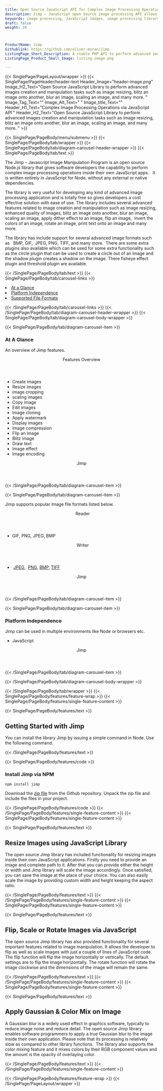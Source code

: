 ```yaml
---
title: Open Source JavaScript API for Complex Image Processing Operations
description: Jimp – JavaScript open Source image processing API allows programmers to resize image, blitz an image onto another, blur an image, scaling an image & many more.
keywords: image processing, JavaScript images, image processing library, JavaScript PNG API, JavaScript JPG, JavaScript image API, JavaScript Image creation, Modify images, Image filtering API, image resizing, enhanced quality of images, blitz an image onto another, blur an image, scaling an image, apply dither effect to an image, flip an image,  invert an images colors, rotate an image
draft: false
weight: 28



ProductName: Jimp
Githublink: https://github.com/oliver-moran/jimp
ListingPage_Short_Description: A stable PHP API to perform advanced images creation and manipulation tasks such as image resizing, blur an image, scaling an image, and many more..
ListingPage_Product_Small_Image: listing-image.png 

---
```


{{< SinglePage/PageLayout/wrapper >}}
{{< SinglePage/PageHeader/header-text
Header_Image="header-image.png"
Image_H2_Text="Open Source JavaScript Library to perform advanced images creation and manipulation tasks such as image resizing, blitz an image onto another, blur an image, scaling an image, and many more. "
Image_Tag_Text=""
Image_Alt_Text=" "
Image_title_Text=""
Header_H1_Text="Complex Image Processing Operations via JavaScript API "
Header_H2_Text="Open Source JavaScript Library to perform advanced images creation and manipulation tasks such as image resizing, blitz an image onto another, blur an image, scaling an image, and many more. " >}}

{{< SinglePage/PageBody/menu/submenu >}}
{{< SinglePage/PageBody/tab/wrapper >}}
{{< SinglePage/PageBody/tab/diagram-carousel-header-wrapper >}}
{{< SinglePage/PageBody/tab/text >}}



<p>The Jimp – Javascript Image Manipulation Program is an open source Node.js library that gives software developers the capability to perform complex image processing operations inside their own JavaScript apps.   It is written entirely in JavaScript for Node, without any external or native dependencies.</p>
<p>The library is very useful for developing any kind of advanced image processing application and is totally free so gives developers a cost effective solution with ease of use. The library includes several advanced features related to image creation and manipulation such as image resizing, enhanced quality of images, blitz an image onto another, blur an image, scaling an image, apply dither effect to an image, flip an image,  invert the colors of an image, rotate an image, print text onto an image and many more.</p>
<p>The library has include support for several advanced image formats such as   BMP, GIF,  JPEG, PNG, TIFF, and many more.  There are some extra plugins also available which can be used for some extra functionality such as the circle plugin that can be used to create a circle out of an image and the shadow plugin creates a shadow on the image. There fisheye effect plugin and threshold plugin are available.</p>

{{< /SinglePage/PageBody/tab/text >}}
{{< SinglePage/PageBody/tab/carousel-links >}}

<li data-target="#diagramcarousel" data-slide-to="0"><a href="#">At a Glance</a></li>
<li data-target="#diagramcarousel" data-slide-to="2"><a href="#">Platform Independence</a></li>
<li data-target="#diagramcarousel" data-slide-to="1"><a class="activetab" href="#">Supported File Formats</a></li>


{{< /SinglePage/PageBody/tab/carousel-links >}}
{{< /SinglePage/PageBody/tab/diagram-carousel-header-wrapper >}}
{{< SinglePage/PageBody/tab/diagram-carousel-body-wrapper >}}

{{< SinglePage/PageBody/tab/diagram-carousel-item >}}
<h3>At A Glance</h3>
<p>An overview of Jimp features.</p>
<div class="diagram1 d1-poi">
<div class="d1-row">
<div class="d1-col d1-right"><header>Features Overview</header>
<ul>
<li>Create images</li>
<li>Resize images</li>
<li>image cropping</li>
<li>scaling images</li>
<li>Copy image</li>
<li>Edit images</li>
<li>Image cloning</li>
<li>Apply watermark</li>
<li>Display images</li>
<li>Image compression</li>
<li>Flip an image</li>
<li>Blitz image</li>
<li>Draw text</li>
<li>Image effect</li>
<li>Image encoding</li>
</ul>
</div>
</div>
<div class="d1-logo" style="border: none;"><header>Jimp</header><footer><small></small></footer></div>
<!--/logo--></div>
<!--/diagram1-->
{{< /SinglePage/PageBody/tab/diagram-carousel-item >}}

{{< SinglePage/PageBody/tab/diagram-carousel-item >}}
<p>Jimp supports popular Image file formats listed below.</p>
<div class="diagram1 d2  d1-poi">
<div class="d1-row">
<div class="d1-col d1-left"><header><i class="fa fa-arrows-v "> </i> Reader</header>
<ul>
<li>GIF, PNG, JPEG, BMP</li>
</ul>
</div>
<!--/left-->
<div class="d1-col d1-right"><header><i class="fa  fa-long-arrow-down"> </i> Writer</header>
<ul>
<li> <a href="https://wiki.fileformat.com/image/jpeg/">JPEG</a>,  <a href="https://wiki.fileformat.com/image/png/">PNG</a>, <a href="https://wiki.fileformat.com/image/bmp/">BMP</a>, <a href="https://wiki.fileformat.com/image/tiff/">TIFF</a></li>
</ul>
</div>
<!--/right--></div>
<!--/row-->
<div class="d1-logo" style="border: none;"><header>Jimp</header><footer><small></small></footer></div>
<!--/logo--></div>
<!--/diagram2-->
{{< /SinglePage/PageBody/tab/diagram-carousel-item >}}

{{< SinglePage/PageBody/tab/diagram-carousel-item >}}
<h3>Platform Independence</h3>
<p>Jimp can be used in multiple environments like Node or browsers etc.</p>
<div class="diagram1 d1-poi">
<div class="d1-row">
<div class="d1-col d1-right">
<ul>
<li>JavaScript </li>
</ul>
</div>
<!--/right--></div>
<!--/row-->
<div class="d1-logo" style="border: none;"><header>Jimp</header><footer><small></small></footer></div>
<!--/logo--></div>
<!--/diagram2 -->
{{< /SinglePage/PageBody/tab/diagram-carousel-item >}}

{{< /SinglePage/PageBody/tab/diagram-carousel-body-wrapper >}}

{{< /SinglePage/PageBody/tab/wrapper >}}
{{< SinglePage/PageBody/features/feature-wrap >}}
{{< SinglePage/PageBody/features/single-feature-content >}}

{{< SinglePage/PageBody/features/text >}}
<h2 class="h2title">Getting Started with Jimp</h2>
<p>You can install the library Jimp by issuing a simple command in Node. Use the following command. </p>
{{< /SinglePage/PageBody/features/text >}}

{{< SinglePage/PageBody/features/code >}}
<h3><strong>Install Jimp via NPM</strong></h3>
<pre><code class="html">npm install jimp </code></pre>

<p>Download the <a href="https://github.com/oliver-moran/jimp/archive/master.zip">zip file</a> from the Github repository. Unpack the zip file and include the files in your project.</p>

{{< /SinglePage/PageBody/features/code >}}
{{< /SinglePage/PageBody/features/single-feature-content >}}
{{< SinglePage/PageBody/features/single-feature-content >}}

{{< SinglePage/PageBody/features/text >}}
<h2 class="h2title">Resize Images using JavaScript Library</h2>
<p>The open source Jimp library has included functionality for resizing images inside their own JavaScript applications. Firstly you need to provide an image and complete path to it. After that you can provide either the height or width and Jimp library will scale the image accordingly. Once satisfied, you can save the image at the place of your choice. You can also easily scale the image by providing custom width and height keeping the aspect ratio.</p>

{{< /SinglePage/PageBody/features/text >}}
{{< /SinglePage/PageBody/features/single-feature-content >}}
{{< SinglePage/PageBody/features/single-feature-content >}}

{{< SinglePage/PageBody/features/text >}}
<h2 class="h2title">Flip, Scale or Rotate Images via JavaScript</h2>
<p>The open source Jimp library has also provided functionality for several important features related to image manipulation. It allows the developer to flip as well as scale images with just a couple of lines of JavaScript code. The flip function will flip the image horizontally or vertically. The default settings are to flip the image horizontally. The rotate function will rotate the image clockwise and the dimensions of the image will remain the same.</p>

{{< /SinglePage/PageBody/features/text >}}
{{< /SinglePage/PageBody/features/single-feature-content >}}
{{< SinglePage/PageBody/features/single-feature-content >}}

{{< SinglePage/PageBody/features/text >}}
<h2 class="h2title">Apply Gaussian & Color Mix on Image</h2>
<p>A Gaussian blur is a widely used effect in graphics software, typically to reduce image noise and reduce detail. The open source Jimp library enables software programmers to apply a true Gaussian blur to the image inside their own application. Please note that its processing is relatively slow as compared to other library functions.  The library also supports the color mixing feature and it mixes colors by their RGB component values and the amount is the opacity of overlaying color.</p>

{{< /SinglePage/PageBody/features/text >}}
{{< /SinglePage/PageBody/features/single-feature-content >}}

{{< /SinglePage/PageBody/features/feature-wrap >}}
{{< /SinglePage/PageLayout/wrapper >}}